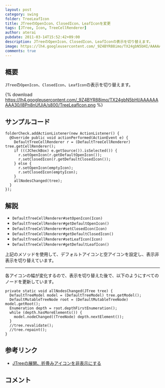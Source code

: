 ```yaml
---
layout: post
category: swing
folder: TreeLeafIcon
title: JTreeのOpenIcon、ClosedIcon、LeafIconを変更
tags: [JTree, Icon, TreeCellRenderer]
author: aterai
pubdate: 2011-03-14T15:52:42+09:00
description: JTreeのOpenIcon、ClosedIcon、LeafIconの表示を切り替えます。
image: https://lh4.googleusercontent.com/_9Z4BYR88imo/TX24gbN5bHI/AAAAAAAAA30/l8Pn8nUfJiA/s800/TreeLeafIcon.png
comments: true
---
```

## 概要
`JTree`の`OpenIcon`、`ClosedIcon`、`LeafIcon`の表示を切り替えます。

{% download https://lh4.googleusercontent.com/_9Z4BYR88imo/TX24gbN5bHI/AAAAAAAAA30/l8Pn8nUfJiA/s800/TreeLeafIcon.png %}

## サンプルコード
<pre class="prettyprint"><code>folderCheck.addActionListener(new ActionListener() {
  @Override public void actionPerformed(ActionEvent e) {
    DefaultTreeCellRenderer r = (DefaultTreeCellRenderer) tree.getCellRenderer();
    if (((JCheckBox) e.getSource()).isSelected()) {
      r.setOpenIcon(r.getDefaultOpenIcon());
      r.setClosedIcon(r.getDefaultClosedIcon());
    } else {
      r.setOpenIcon(emptyIcon);
      r.setClosedIcon(emptyIcon);
    }
    allNodesChanged(tree);
  }
});
</code></pre>

## 解説
- `DefaultTreeCellRenderer#setOpenIcon(Icon)`
- `DefaultTreeCellRenderer#getDefaultOpenIcon()`
- `DefaultTreeCellRenderer#setClosedIcon(Icon)`
- `DefaultTreeCellRenderer#getDefaultClosedIcon()`
- `DefaultTreeCellRenderer#setLeafIcon(Icon)`
- `DefaultTreeCellRenderer#getDefaultLeafIcon()`

<!-- dummy comment line for breaking list -->

上記のメソッドを使用して、デフォルトアイコンと空アイコンを設定し、表示非表示を切り替えています。

- - - -
各アイコンの幅が変化するので、表示を切り替えた後で、以下のようにすべてのノードを更新しています。
<pre class="prettyprint"><code>private static void allNodesChanged(JTree tree) {
  DefaultTreeModel model = (DefaultTreeModel) tree.getModel();
  DefaultMutableTreeNode root = (DefaultMutableTreeNode) model.getRoot();
  Enumeration depth = root.depthFirstEnumeration();
  while (depth.hasMoreElements()) {
    model.nodeChanged((TreeNode) depth.nextElement());
  }
  //tree.revalidate();
  //tree.repaint();
}
</code></pre>

## 参考リンク
- [JTreeの展開、折畳みアイコンを非表示にする](http://ateraimemo.com/Swing/TreeExpandedIcon.html)

<!-- dummy comment line for breaking list -->

## コメント
